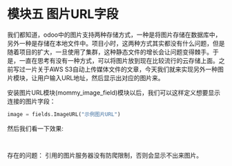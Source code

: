 # 模块五 图片URL字段

我们都知道，odoo中的图片支持两种存储方式，一种是将图片存储在数据库中，另外一种是存储在本地文件中。项目小时，这两种方式其实都没有什么问题，但是随着项目的扩大，一旦使用了集群，这种静态文件的增长会让问题变得棘手。于是，一直在思考有没有一种方式，可以将图片放到现在比较流行的云存储上面。之前写过一片关于AWS S3自动上传媒体文件的文章，今天我们就来实现另外一种图片模块，让用户输入URL地址，然后显示出对应的图片来。

安装图片URL模块(mommy_image_field)模块以后，我们可以这样定义想要显示连接的图片字段：

```python
image = fields.ImageURL("示例图片URL")
```

然后我们看一下效果:

![]()

![]()

存在的问题： 引用的图片服务器没有防爬限制，否则会显示不出来图片。